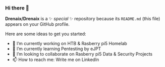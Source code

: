 ### Hi there 👋


**Drenaix/Drenaix** is a ✨ _special_ ✨ repository because its `README.md` (this file) appears on your GitHub profile.

Here are some ideas to get you started:

- 🔭 I’m currently working on HTB & Rasberry pi5 Homelab
- 🌱 I’m currently learning Pentesting by eJPT 
- 👯 I’m looking to collaborate on Rasberry pi5 Data & Security Projects
- 📫 How to reach me: Write me on LinkedIn

